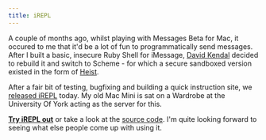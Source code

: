 ```yaml
---
title: iREPL
---
```

A couple of months ago, whilst playing with Messages Beta for Mac, it occured to me that it'd be a lot of fun to programmatically send messages. After I built a basic, insecure Ruby Shell for iMessage, [David Kendal](http://davidkendal.net) decided to rebuild it and switch to Scheme - for which a secure sandboxed version existed in the form of [Heist](https://github.com/jcoglan/heist).
<!--more-->

After a fair bit of testing, bugfixing and building a quick instruction site, we [released iREPL](http://news.ycombinator.com/item?id=3836195) today. My old Mac Mini is sat on a Wardrobe at the University Of York acting as the server for this.

**[Try iREPL out](http://irepl.im)** or take a look at the [source code](http://github.com/46Bit/irepl). I'm quite looking forward to seeing what else people come up with using it.
